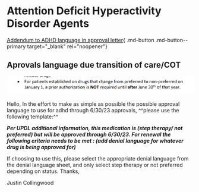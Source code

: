 # Attention Deficit Hyperactivity Disorder Agents

[Addendum to ADHD language in approval letter](https://mygainwell-my.sharepoint.com/:u:/r/personal/christopher_nguyen_gainwelltechnologies_com/Documents/Evergreen/Emails/Addendum%20to%20ADHD%20language%20in%20approval%20letter.msg?csf=1&web=1&e=p3eFX1){ .md-button .md-button--primary target="_blank" rel="noopener"}

## Aprovals language due transition of care/COT

![Alt text](adhd_agents_1.png)

Hello,
In the effort to make as simple as possible the possible approval language to use for adhd through 6/30/23 approvals, ^^please use the following template:^^

***Per UPDL additional information, this medication is (step therapy/ not preferred) but will be approved through 6/30/23. For renewal the following criteria needs to be met : (add denial language for whatever drug is being approved for)***

If choosing to use this, please select the appropriate denial language from the denial language sheet, and only select step therapy or not preferred depending on status.
Thanks,

Justin Collingwood
